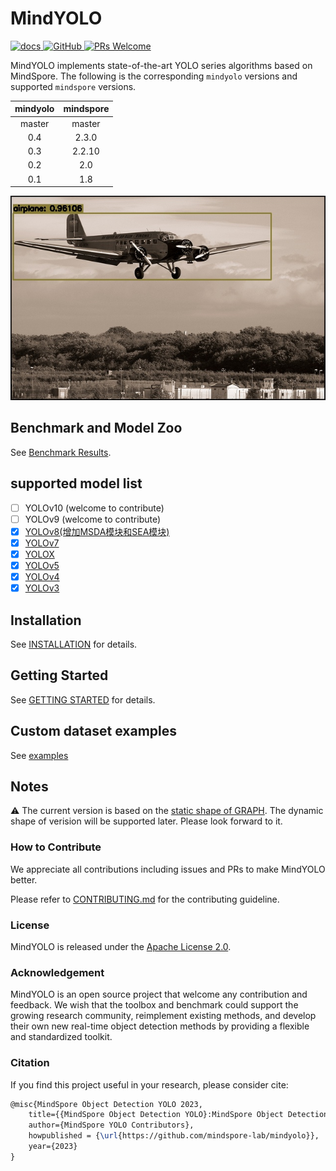 # MindYOLO

<p align="left">
    <a href="https://github.com/mindspore-lab/mindyolo/blob/master/README.md">
        <img alt="docs" src="https://img.shields.io/badge/docs-latest-blue">
    </a>
    <a href="https://github.com/mindspore-lab/mindyolo/blob/master/LICENSE">
        <img alt="GitHub" src="https://img.shields.io/github/license/mindspore-lab/mindcv.svg">
    </a>
    <a href="https://github.com/mindspore-lab/mindyolo/pulls">
        <img alt="PRs Welcome" src="https://img.shields.io/badge/PRs-welcome-pink.svg">
    </a>
</p>

MindYOLO implements state-of-the-art YOLO series algorithms based on MindSpore.
The following is the corresponding `mindyolo` versions and supported `mindspore` versions.

|  mindyolo  |  mindspore  |
|    :--:    |     :--:    |
|   master   |    master   |
|    0.4     |    2.3.0    |
|    0.3     |    2.2.10   |
|    0.2     |    2.0      |
|    0.1     |    1.8      |

<img src="https://raw.githubusercontent.com/mindspore-lab/mindyolo/master/.github/000000137950.jpg" />

## Benchmark and Model Zoo

See [Benchmark Results](benchmark_results.md).

## supported model list
- [ ] YOLOv10 (welcome to contribute)
- [ ] YOLOv9 (welcome to contribute)
- [x] [YOLOv8(增加MSDA模块和SEA模块)](configs/yolov8)
- [x] [YOLOv7](configs/yolov7)
- [x] [YOLOX](configs/yolox)
- [x] [YOLOv5](configs/yolov5)
- [x] [YOLOv4](configs/yolov4)
- [x] [YOLOv3](configs/yolov3)

## Installation

See [INSTALLATION](docs/en/installation.md) for details.

## Getting Started

See [GETTING STARTED](GETTING_STARTED.md) for details.

## Custom dataset examples

See [examples](examples)

## Notes

⚠️ The current version is based on the [static shape of GRAPH](https://mindspore.cn/docs/en/r2.0/note/static_graph_syntax_support.html). 
The dynamic shape of verision will be supported later. Please look forward to it.

### How to Contribute

We appreciate all contributions including issues and PRs to make MindYOLO better. 

Please refer to [CONTRIBUTING.md](CONTRIBUTING.md) for the contributing guideline.

### License

MindYOLO is released under the [Apache License 2.0](LICENSE.md).

### Acknowledgement

MindYOLO is an open source project that welcome any contribution and feedback. We wish that the toolbox and benchmark could support the growing research community, reimplement existing methods, and develop their own new real-time object detection methods by providing a flexible and standardized toolkit.

### Citation

If you find this project useful in your research, please consider cite:

```latex
@misc{MindSpore Object Detection YOLO 2023,
    title={{MindSpore Object Detection YOLO}:MindSpore Object Detection YOLO Toolbox and Benchmark},
    author={MindSpore YOLO Contributors},
    howpublished = {\url{https://github.com/mindspore-lab/mindyolo}},
    year={2023}
}
```
